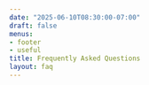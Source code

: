 ```yaml
---
date: "2025-06-10T08:30:00-07:00"
draft: false
menus:
- footer
- useful
title: Frequently Asked Questions
layout: faq
---
```

